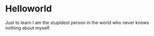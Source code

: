 # Helloworld
Just to learn
I am the stupidest person in the world who never knows nothing about myself.
